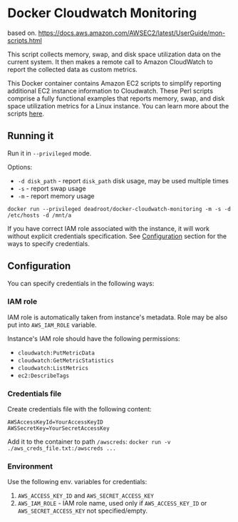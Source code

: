 # Docker Cloudwatch Monitoring

based on.
https://docs.aws.amazon.com/AWSEC2/latest/UserGuide/mon-scripts.html

This script collects memory, swap, and disk space utilization data on the current system. It then makes a remote call to Amazon CloudWatch to report the collected data as custom metrics.

This Docker container contains Amazon EC2 scripts to simplify reporting additional EC2 instance information to Cloudwatch. These Perl scripts comprise a fully functional examples that reports memory, swap, and disk space utilization metrics for a Linux instance. You can learn more about the scripts [here](http://docs.aws.amazon.com/AmazonCloudWatch/latest/DeveloperGuide/mon-scripts.html).

## Running it

Run it in `--privileged` mode.

Options:
- `-d disk_path` - report `disk_path` disk usage, may be used multiple times
- `-s` - report swap usage
- `-m` - report memory usage

```
docker run --privileged deadroot/docker-cloudwatch-monitoring -m -s -d /etc/hosts -d /mnt/a
```

If you have correct IAM role associated with the instance, it will work without explicit credentials specification. See [Configuration](#Configuration) section for the ways to specify credentials.

## Configuration

You can specify credentials in the following ways:

### IAM role

IAM role is automatically taken from instance's metadata. Role may be also put into `AWS_IAM_ROLE` variable.

Instance's IAM role should have the following permissions:

- `cloudwatch:PutMetricData`
- `cloudwatch:GetMetricStatistics`
- `cloudwatch:ListMetrics`
- `ec2:DescribeTags`

### Credentials file

Create credentials file with the following content:

```
AWSAccessKeyId=YourAccessKeyID
AWSSecretKey=YourSecretAccessKey
```

Add it to the container to path `/awscreds`: `docker run -v ./aws_creds_file.txt:/awscreds ...`

### Environment

Use the following env. variables for credentials:

1. `AWS_ACCESS_KEY_ID` and `AWS_SECRET_ACCESS_KEY`
2. `AWS_IAM_ROLE` - IAM role name, used only if `AWS_ACCESS_KEY_ID` or `AWS_SECRET_ACCESS_KEY` not specified/empty.
